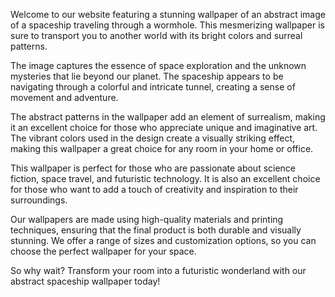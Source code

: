 <!--
Write me content for website with wallpaper "An abstract image of a spaceship traveling through a wormhole, with bright colors and surreal patterns."
-->

<!--font:Poppins-->

Welcome to our website featuring a stunning wallpaper of an abstract image of a spaceship traveling through a wormhole. This mesmerizing wallpaper is sure to transport you to another world with its bright colors and surreal patterns.

The image captures the essence of space exploration and the unknown mysteries that lie beyond our planet. The spaceship appears to be navigating through a colorful and intricate tunnel, creating a sense of movement and adventure.

The abstract patterns in the wallpaper add an element of surrealism, making it an excellent choice for those who appreciate unique and imaginative art. The vibrant colors used in the design create a visually striking effect, making this wallpaper a great choice for any room in your home or office.

This wallpaper is perfect for those who are passionate about science fiction, space travel, and futuristic technology. It is also an excellent choice for those who want to add a touch of creativity and inspiration to their surroundings.

Our wallpapers are made using high-quality materials and printing techniques, ensuring that the final product is both durable and visually stunning. We offer a range of sizes and customization options, so you can choose the perfect wallpaper for your space.

So why wait? Transform your room into a futuristic wonderland with our abstract spaceship wallpaper today!
